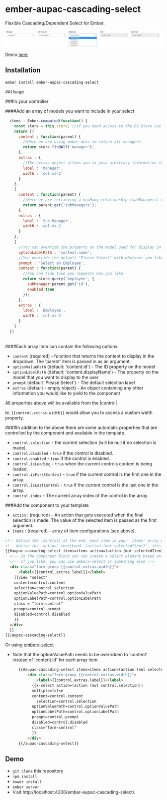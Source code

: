# ember-aupac-cascading-select

Flexible Cascading/Dependent Select for Ember.

![alt tag](https://github.com/aupac/ember-aupac-cascading-select/blob/master/example.jpg)

Demo [here](http://aupac.github.io/ember-aupac-cascading-select/)

## Installation

```
ember install ember-aupac-cascading-select
```

##Usage

###In your controller

####Add an array of models you want to include in your select
```javascript
  items : Ember.computed(function() {
    const store = this.store; //if you need access to the DS.Store use a computed property
    return [{
      content : function(parent) {
        //Here we are using ember-data to return all managers
        return store.findAll('manager');
      },
      extras : {
        //The extras object allows you to pass arbitrary information for use in the template
        label : 'Manager',
        width : 'col-xs-2'
      }
    },
    {
      content : function(parent) {
        //Here we are retrieving a hasMany relationship (subManagers) on a manager (see above) and populating the select with them. 
        return parent.get('subManagers');
      },
      extras : {
        label : 'Sub Manager',
        width : 'col-xs-2'
      }
    },
    {
      //You can override the property on the model used for display in the select, the default is `content.displayName`
      optionLabelPath : 'content.name',
      //You override the default "Please Select" with whatever you like.
      prompt : 'Select an Employee',
      content : function(parent) {
        //You can fine tune you requests how you like 
        return store.query('employee', {
          subManager:parent.get('id'),
          enabled:true
        });
      },
      extras : {
        label : 'Employee',
        width : 'col-xs-2'
      }
    }
  })
  

```

####Each array item can contain the following options:

-    `content` (required) - function that returns the content to display in the dropdown.  The 'parent' item is passed in as an argument.
-    `optionValuePath` (default: 'content.id') - The ID property on the model
-    `optionLabelPath` (default: 'content.displayName') - The property on the model that you want to display to the user
-    `prompt` (default 'Please Select') - The default selection label
-    `extras` (default - empty object) - An object containing any other information you would like to yield to the component


All properties above will be available from the |control|

ie. `{{control.extras.width}}` would allow you to access a custom width property.

####In addition to the above there are some automatic properties that are controlled by the component and available in the template.

- `control.selection` - the current selection (will be null if no selection is made).
- `control.disabled` - `true` if the control is disabled.
- `control.enabled` - `true` if the control is enabled.
- `control.isLoading` - `true` when the current controls content is being loaded.
- `control.isFirstControl` - `true` if the current control is the first one in the array.
- `control.isLastControl` - `true` if the current control is the last one in the array.
- `control.index` - The current array index of the control in the array.

###Add the component to your template


- `action`  : (required) - An action that gets executed when the final selection is made.  The value of the selected item is passed as the first argument.
- `items` : (required) - array of item configurations (see above).

```html
<!-- Notice the |control| at the end, each item in your 'items' array will be passed to this variable -->
<!-- Notice the 'action' shorthand '(action (mut selectedItem))', this basically sets up an action to set the selectedItem property without actually needing the action on the controller -->
{{#aupac-cascading-select items=items action=(action (mut selectedItem)) as |control|}}
  <!-- In the component block you can create a select element based on your control, here I am using the soon to be removed Ember.Select in Ember2.0.-->
  <!-- If you like, you can use emberx-select or something else -->
  <div class="form-group {{control.extras.width}}">
      <label>{{control.extras.label}}</label>
    {{view "select"
    content=control.content
    selection=control.selection
    optionValuePath=control.optionValuePath
    optionLabelPath=control.optionLabelPath
    class = "form-control"
    prompt=control.prompt
    disabled=control.disabled
    }}
  </div>
  }}
{{/aupac-cascading-select}}
``` 

Or using [emberx-select](https://github.com/thefrontside/emberx-select)

* Note that the optionValuePath needs to be overridden to 'content' instead of 'content.id' for each array item.

```html
      {{#aupac-cascading-select items=items action=(action (mut selectedItem)) as |control|}}
          <div class="form-group {{control.extras.width}}">
              <label>{{control.extras.label}}</label>
            {{x-select action=(action (mut control.selection))
            multiple=false
            content=control.content
              selection=control.selection
            optionValuePath=control.optionValuePath
            optionLabelPath=control.optionLabelPath
            prompt=control.prompt
            disabled=control.disabled
            class="form-control"
            }}
          </div>
      {{/aupac-cascading-select}}
```

## Demo

* `git clone` this repository
* `npm install`
* `bower install`
* `ember server`
* Visit http://localhost:4200/ember-aupac-cascading-select/.
